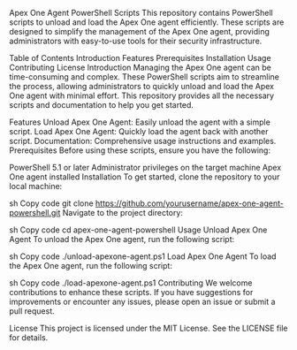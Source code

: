 Apex One Agent PowerShell Scripts
This repository contains PowerShell scripts to unload and load the Apex One agent efficiently. These scripts are designed to simplify the management of the Apex One agent, providing administrators with easy-to-use tools for their security infrastructure.

Table of Contents
Introduction
Features
Prerequisites
Installation
Usage
Contributing
License
Introduction
Managing the Apex One agent can be time-consuming and complex. These PowerShell scripts aim to streamline the process, allowing administrators to quickly unload and load the Apex One agent with minimal effort. This repository provides all the necessary scripts and documentation to help you get started.

Features
Unload Apex One Agent: Easily unload the agent with a simple script.
Load Apex One Agent: Quickly load the agent back with another script.
Documentation: Comprehensive usage instructions and examples.
Prerequisites
Before using these scripts, ensure you have the following:

PowerShell 5.1 or later
Administrator privileges on the target machine
Apex One agent installed
Installation
To get started, clone the repository to your local machine:

sh
Copy code
git clone https://github.com/yourusername/apex-one-agent-powershell.git
Navigate to the project directory:

sh
Copy code
cd apex-one-agent-powershell
Usage
Unload Apex One Agent
To unload the Apex One agent, run the following script:

sh
Copy code
./unload-apexone-agent.ps1
Load Apex One Agent
To load the Apex One agent, run the following script:

sh
Copy code
./load-apexone-agent.ps1
Contributing
We welcome contributions to enhance these scripts. If you have suggestions for improvements or encounter any issues, please open an issue or submit a pull request.

License
This project is licensed under the MIT License. See the LICENSE file for details.
